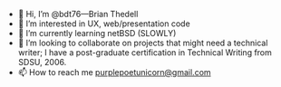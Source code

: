 - 👋 Hi, I’m @bdt76—Brian Thedell
- 👀 I’m interested in UX, web/presentation code
- 🌱 I’m currently learning netBSD (SLOWLY) 
- 💞️ I’m looking to collaborate on projects that might need a technical writer; I have a post-graduate certification in Technical Writing from SDSU, 2006.
- 📫 How to reach me purplepoetunicorn@gmail.com

<!---
bdt76/bdt76 is a ✨ special ✨ repository because its `README.md` (this file) appears on your GitHub profile.
You can click the Preview link to take a look at your changes.
--->
